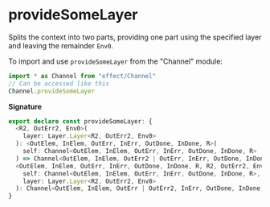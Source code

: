 # provideSomeLayer

Splits the context into two parts, providing one part using the
specified layer and leaving the remainder `Env0`.

To import and use `provideSomeLayer` from the "Channel" module:

```ts
import * as Channel from "effect/Channel"
// Can be accessed like this
Channel.provideSomeLayer
```

**Signature**

```ts
export declare const provideSomeLayer: {
  <R2, OutErr2, Env0>(
    layer: Layer.Layer<R2, OutErr2, Env0>
  ): <OutElem, InElem, OutErr, InErr, OutDone, InDone, R>(
    self: Channel<OutElem, InElem, OutErr, InErr, OutDone, InDone, R>
  ) => Channel<OutElem, InElem, OutErr2 | OutErr, InErr, OutDone, InDone, Env0 | Exclude<R, R2>>
  <OutElem, InElem, OutErr, InErr, OutDone, InDone, R, R2, OutErr2, Env0>(
    self: Channel<OutElem, InElem, OutErr, InErr, OutDone, InDone, R>,
    layer: Layer.Layer<R2, OutErr2, Env0>
  ): Channel<OutElem, InElem, OutErr | OutErr2, InErr, OutDone, InDone, Env0 | Exclude<R, R2>>
}
```
